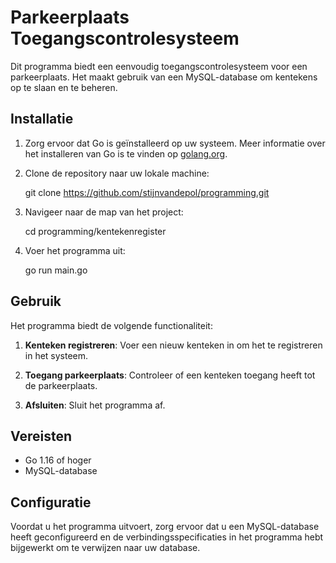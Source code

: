 # Parkeerplaats Toegangscontrolesysteem

Dit programma biedt een eenvoudig toegangscontrolesysteem voor een parkeerplaats. Het maakt gebruik van een MySQL-database om kentekens op te slaan en te beheren.


## Installatie

1. Zorg ervoor dat Go is geïnstalleerd op uw systeem. Meer informatie over het installeren van Go is te vinden op [golang.org](https://golang.org/doc/install).

2. Clone de repository naar uw lokale machine:

   git clone https://github.com/stijnvandepol/programming.git

3. Navigeer naar de map van het project:

   cd programming/kentekenregister

4. Voer het programma uit:

   go run main.go


## Gebruik

Het programma biedt de volgende functionaliteit:

1. **Kenteken registreren**: Voer een nieuw kenteken in om het te registreren in het systeem.

2. **Toegang parkeerplaats**: Controleer of een kenteken toegang heeft tot de parkeerplaats.

3. **Afsluiten**: Sluit het programma af.

## Vereisten

- Go 1.16 of hoger
- MySQL-database

## Configuratie

Voordat u het programma uitvoert, zorg ervoor dat u een MySQL-database heeft geconfigureerd en de verbindingsspecificaties in het programma hebt bijgewerkt om te verwijzen naar uw database.
